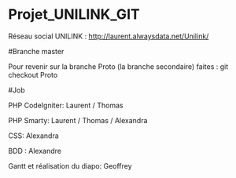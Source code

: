 # Projet_UNILINK_GIT
Réseau social UNILINK : http://laurent.alwaysdata.net/Unilink/

#Branche master

Pour revenir sur la branche Proto (la branche secondaire) faites : git checkout Proto

#Job

PHP CodeIgniter: Laurent / Thomas

PHP Smarty: Laurent / Thomas / Alexandra

CSS: Alexandra

BDD : Alexandre

Gantt et réalisation du diapo: Geoffrey
